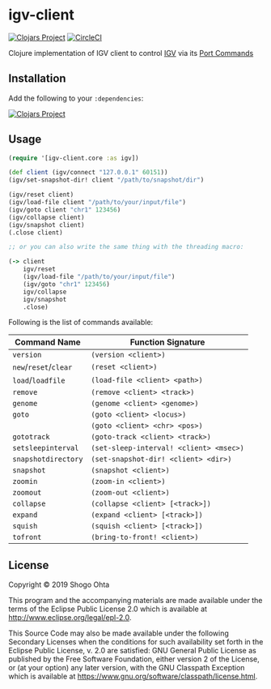 # igv-client
[![Clojars Project](https://img.shields.io/clojars/v/igv-client.svg)](https://clojars.org/igv-client)
[![CircleCI](https://circleci.com/gh/athos/igv-client.svg?style=shield)](https://circleci.com/gh/athos/igv-client)

Clojure implementation of IGV client to control [IGV](http://software.broadinstitute.org/software/igv/) via its [Port Commands](http://software.broadinstitute.org/software/igv/automation#PORTCOMMANDS)

## Installation

Add the following to your `:dependencies`:

[![Clojars Project](https://clojars.org/igv-client/latest-version.svg)](https://clojars.org/igv-client)

## Usage

```clojure
(require '[igv-client.core :as igv])

(def client (igv/connect "127.0.0.1" 60151))
(igv/set-snapshot-dir! client "/path/to/snapshot/dir")

(igv/reset client)
(igv/load-file client "/path/to/your/input/file")
(igv/goto client "chr1" 123456)
(igv/collapse client)
(igv/snapshot client)
(.close client)

;; or you can also write the same thing with the threading macro:

(-> client
    igv/reset
    (igv/load-file "/path/to/your/input/file")
    (igv/goto "chr1" 123456)
    igv/collapse
    igv/snapshot
    .close)
```

Following is the list of commands available:

| Command Name          | Function Signature                      |
|-----------------------|-----------------------------------------|
| `version`             | `(version <client>)`                    |
| `new`/`reset`/`clear` | `(reset <client>)`                      |
| `load`/`loadfile`     | `(load-file <client> <path>)`           |
| `remove`              | `(remove <client> <track>)`             |
| `genome`              | `(genome <client> <genome>)`            |
| `goto`                | `(goto <client> <locus>)`               |
|                       | `(goto <client> <chr> <pos>)`           |
| `gototrack`           | `(goto-track <client> <track>)`         |
| `setsleepinterval`    | `(set-sleep-interval! <client> <msec>)` |
| `snapshotdirectory`   | `(set-snapshot-dir! <client> <dir>)`    |
| `snapshot`            | `(snapshot <client>)`                   |
| `zoomin`              | `(zoom-in <client>)`                    |
| `zoomout`             | `(zoom-out <client>)`                   |
| `collapse`            | `(collapse <client> [<track>])`         |
| `expand`              | `(expand <client> [<track>])`           |
| `squish`              | `(squish <client> [<track>])`           |
| `tofront`             | `(bring-to-front! <client>)`            |

## License

Copyright © 2019 Shogo Ohta

This program and the accompanying materials are made available under the
terms of the Eclipse Public License 2.0 which is available at
http://www.eclipse.org/legal/epl-2.0.

This Source Code may also be made available under the following Secondary
Licenses when the conditions for such availability set forth in the Eclipse
Public License, v. 2.0 are satisfied: GNU General Public License as published by
the Free Software Foundation, either version 2 of the License, or (at your
option) any later version, with the GNU Classpath Exception which is available
at https://www.gnu.org/software/classpath/license.html.
